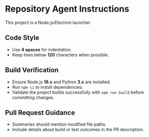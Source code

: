 # Repository Agent Instructions

This project is a Node.js/Electron launcher.

## Code Style
- Use **4 spaces** for indentation.
- Keep lines below **120** characters when possible.

## Build Verification
- Ensure Node.js **18.x** and Python **3.x** are installed.
- Run `npm ci` to install dependencies.
- Validate the project builds successfully with `npm run build` before committing changes.

## Pull Request Guidance
- Summaries should mention modified file paths.
- Include details about build or test outcomes in the PR description.

